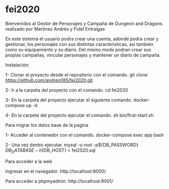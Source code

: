# fei2020

Bienvenidos al Gestor de Personajes y Campaña de Dungeon and Dragons realizado por Martinez Andrés y Fidel Entraigas

En este sistema el usuario podra crear una cuenta, adonde podra crear y gestionar, los personajes con sus distintas caracteristicas, asi tambien como su equipamiento y su diario. Del mismo modo podran crear sus propias campañas, vincular personajes y mantener un diario de campaña.

Instalación:

1- Clonar el proyecto desde el repositorio con el comando.
git clone https://github.com/andres085/fei2020.git

2- Ir a la carpeta del proyecto con el comando.
cd fei2020

3- En la carpeta del proyecto ejecutar el siguiente comando.
docker-compose up -d

4- En la carpeta del proyecto ejecutar el comando. sh bin/first-start.sh


Para migrar los datos base de la pagina

1- Acceder al contenedor con el comando. docker-compose exec app bash

2- Una vez dentro ejecutar. mysql -u root -p${DB_PASSWORD} ${DB_DATABASE} -h${DB_HOST} < fei2020.sql


Para acceder a la web

Ingresar en el navegador. http://localhost:8000/

Para acceder a phpmyadmin. http://localhost:8001/
